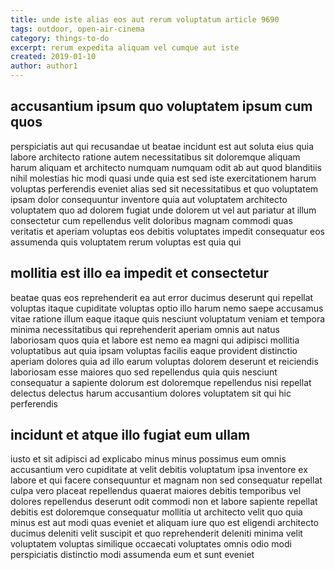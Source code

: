 ```yaml
---
title: unde iste alias eos aut rerum voluptatum article 9690
tags: outdoor, open-air-cinema
category: things-to-do
excerpt: rerum expedita aliquam vel cumque aut iste
created: 2019-01-10
author: author1
---
```


## accusantium ipsum quo voluptatem ipsum cum quos

perspiciatis aut qui recusandae ut beatae incidunt est aut soluta eius quia labore architecto ratione autem necessitatibus sit doloremque aliquam harum aliquam et architecto numquam numquam odit ab aut quod blanditiis nihil molestias hic modi quasi unde quia est sed iste exercitationem harum voluptas perferendis eveniet alias sed sit necessitatibus et quo voluptatem ipsam dolor consequuntur inventore quia aut voluptatem architecto voluptatem quo ad dolorem fugiat unde dolorem ut vel aut pariatur at illum consectetur cum repellendus velit doloribus magnam commodi quas veritatis et aperiam voluptas eos debitis voluptates impedit consequatur eos assumenda quis voluptatem rerum voluptas est quia qui

## mollitia est illo ea impedit et consectetur

beatae quas eos reprehenderit ea aut error ducimus deserunt qui repellat voluptas itaque cupiditate voluptas optio illo harum nemo saepe accusamus vitae ratione illum eaque itaque quis nesciunt voluptatum veniam et tempora minima necessitatibus qui reprehenderit aperiam omnis aut natus laboriosam quos quia et labore est nemo ea magni qui adipisci mollitia voluptatibus aut quia ipsam voluptas facilis eaque provident distinctio aperiam dolores quia ad illo earum voluptas dolorem deserunt et reiciendis laboriosam esse maiores quo sed repellendus quia quis nesciunt consequatur a sapiente dolorum est doloremque repellendus nisi repellat delectus delectus harum accusantium dolores voluptatem sit qui hic perferendis

## incidunt et atque illo fugiat eum ullam

iusto et sit adipisci ad explicabo minus minus possimus eum omnis accusantium vero cupiditate at velit debitis voluptatum ipsa inventore ex labore et qui facere consequuntur et magnam non sed consequatur repellat culpa vero placeat repellendus quaerat maiores debitis temporibus vel dolores repellendus deserunt odit commodi non et labore sapiente repellat debitis est doloremque consequatur mollitia ut architecto velit quo quia minus est aut modi quas eveniet et aliquam iure quo est eligendi architecto ducimus deleniti velit suscipit et quo reprehenderit deleniti minima velit voluptatem voluptas similique occaecati voluptates omnis odio modi perspiciatis distinctio modi assumenda eum et sunt eveniet
